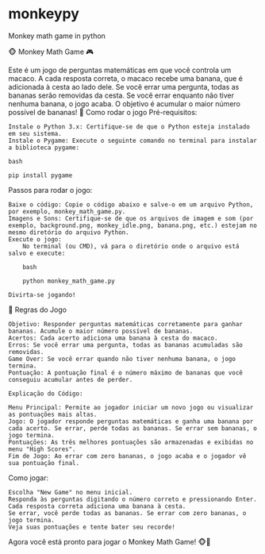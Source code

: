 # monkeypy
Monkey math game in python

🐵 Monkey Math Game 🎮

Este é um jogo de perguntas matemáticas em que você controla um macaco. A cada resposta correta, o macaco recebe uma banana, que é adicionada à cesta ao lado dele. Se você errar uma pergunta, todas as bananas serão removidas da cesta. Se você errar enquanto não tiver nenhuma banana, o jogo acaba. O objetivo é acumular o maior número possível de bananas!
📝 Como rodar o jogo
Pré-requisitos:

    Instale o Python 3.x: Certifique-se de que o Python esteja instalado em seu sistema.
    Instale o Pygame: Execute o seguinte comando no terminal para instalar a biblioteca pygame:

    bash

    pip install pygame

Passos para rodar o jogo:

    Baixe o código: Copie o código abaixo e salve-o em um arquivo Python, por exemplo, monkey_math_game.py.
    Imagens e Sons: Certifique-se de que os arquivos de imagem e som (por exemplo, background.png, monkey_idle.png, banana.png, etc.) estejam no mesmo diretório do arquivo Python.
    Execute o jogo:
        No terminal (ou CMD), vá para o diretório onde o arquivo está salvo e execute:

        bash

        python monkey_math_game.py

    Divirta-se jogando!

📖 Regras do Jogo

    Objetivo: Responder perguntas matemáticas corretamente para ganhar bananas. Acumule o maior número possível de bananas.
    Acertos: Cada acerto adiciona uma banana à cesta do macaco.
    Erros: Se você errar uma pergunta, todas as bananas acumuladas são removidas.
    Game Over: Se você errar quando não tiver nenhuma banana, o jogo termina.
    Pontuação: A pontuação final é o número máximo de bananas que você conseguiu acumular antes de perder.

    Explicação do Código:

    Menu Principal: Permite ao jogador iniciar um novo jogo ou visualizar as pontuações mais altas.
    Jogo: O jogador responde perguntas matemáticas e ganha uma banana por cada acerto. Se errar, perde todas as bananas. Se errar sem bananas, o jogo termina.
    Pontuações: As três melhores pontuações são armazenadas e exibidas no menu "High Scores".
    Fim de Jogo: Ao errar com zero bananas, o jogo acaba e o jogador vê sua pontuação final.

Como jogar:

    Escolha "New Game" no menu inicial.
    Responda às perguntas digitando o número correto e pressionando Enter.
    Cada resposta correta adiciona uma banana à cesta.
    Se errar, você perde todas as bananas. Se errar com zero bananas, o jogo termina.
    Veja suas pontuações e tente bater seu recorde!

Agora você está pronto para jogar o Monkey Math Game! 🐵🍌
